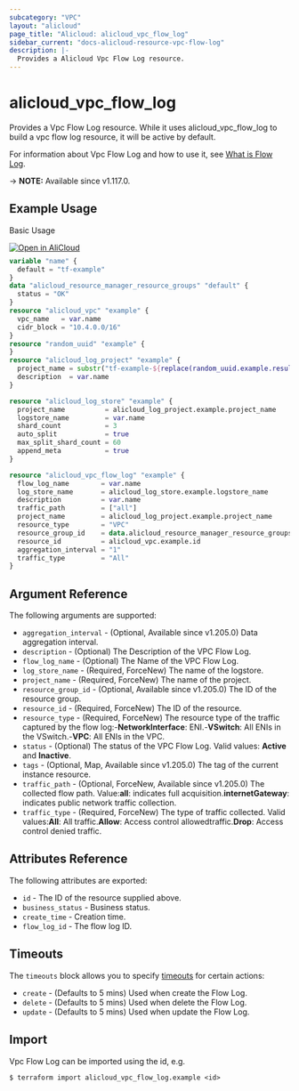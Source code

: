 ```yaml
---
subcategory: "VPC"
layout: "alicloud"
page_title: "Alicloud: alicloud_vpc_flow_log"
sidebar_current: "docs-alicloud-resource-vpc-flow-log"
description: |-
  Provides a Alicloud Vpc Flow Log resource.
---
```


# alicloud_vpc_flow_log

Provides a Vpc Flow Log resource. While it uses alicloud_vpc_flow_log to build a vpc flow log resource, it will be active by default.

For information about Vpc Flow Log and how to use it, see [What is Flow Log](https://www.alibabacloud.com/help/en/virtual-private-cloud/latest/flow-logs-overview).

-> **NOTE:** Available since v1.117.0.

## Example Usage

Basic Usage

<div style="display: block;margin-bottom: 40px;"><div class="oics-button" style="float: right;position: absolute;margin-bottom: 10px;">
  <a href="https://api.aliyun.com/api-tools/terraform?resource=alicloud_vpc_flow_log&exampleId=736bfeac-3fca-11b4-b45a-d933bca5c287ac089a4f&activeTab=example&spm=docs.r.vpc_flow_log.0.736bfeac3f&intl_lang=EN_US" target="_blank">
    <img alt="Open in AliCloud" src="https://img.alicdn.com/imgextra/i1/O1CN01hjjqXv1uYUlY56FyX_!!6000000006049-55-tps-254-36.svg" style="max-height: 44px; max-width: 100%;">
  </a>
</div></div>

```terraform
variable "name" {
  default = "tf-example"
}
data "alicloud_resource_manager_resource_groups" "default" {
  status = "OK"
}
resource "alicloud_vpc" "example" {
  vpc_name   = var.name
  cidr_block = "10.4.0.0/16"
}
resource "random_uuid" "example" {
}
resource "alicloud_log_project" "example" {
  project_name = substr("tf-example-${replace(random_uuid.example.result, "-", "")}", 0, 16)
  description  = var.name
}

resource "alicloud_log_store" "example" {
  project_name          = alicloud_log_project.example.project_name
  logstore_name         = var.name
  shard_count           = 3
  auto_split            = true
  max_split_shard_count = 60
  append_meta           = true
}

resource "alicloud_vpc_flow_log" "example" {
  flow_log_name        = var.name
  log_store_name       = alicloud_log_store.example.logstore_name
  description          = var.name
  traffic_path         = ["all"]
  project_name         = alicloud_log_project.example.project_name
  resource_type        = "VPC"
  resource_group_id    = data.alicloud_resource_manager_resource_groups.default.ids.0
  resource_id          = alicloud_vpc.example.id
  aggregation_interval = "1"
  traffic_type         = "All"
}
```

## Argument Reference

The following arguments are supported:
* `aggregation_interval` - (Optional, Available since v1.205.0) Data aggregation interval.
* `description` - (Optional) The Description of the VPC Flow Log.
* `flow_log_name` - (Optional) The Name of the VPC Flow Log.
* `log_store_name` - (Required, ForceNew) The name of the logstore.
* `project_name` - (Required, ForceNew) The name of the project.
* `resource_group_id` - (Optional, Available since v1.205.0) The ID of the resource group.
* `resource_id` - (Required, ForceNew) The ID of the resource.
* `resource_type` - (Required, ForceNew) The resource type of the traffic captured by the flow log:-**NetworkInterface**: ENI.-**VSwitch**: All ENIs in the VSwitch.-**VPC**: All ENIs in the VPC.
* `status` - (Optional) The status of the VPC Flow Log. Valid values: **Active** and **Inactive**.
* `tags` - (Optional, Map, Available since v1.205.0) The tag of the current instance resource.
* `traffic_path` - (Optional, ForceNew, Available since v1.205.0) The collected flow path. Value:**all**: indicates full acquisition.**internetGateway**: indicates public network traffic collection.
* `traffic_type` - (Required, ForceNew) The type of traffic collected. Valid values:**All**: All traffic.**Allow**: Access control allowedtraffic.**Drop**: Access control denied traffic.



## Attributes Reference

The following attributes are exported:
* `id` - The ID of the resource supplied above.
* `business_status` - Business status.
* `create_time` - Creation time.
* `flow_log_id` - The flow log ID.

## Timeouts

The `timeouts` block allows you to specify [timeouts](https://www.terraform.io/docs/configuration-0-11/resources.html#timeouts) for certain actions:
* `create` - (Defaults to 5 mins) Used when create the Flow Log.
* `delete` - (Defaults to 5 mins) Used when delete the Flow Log.
* `update` - (Defaults to 5 mins) Used when update the Flow Log.

## Import

Vpc Flow Log can be imported using the id, e.g.

```shell
$ terraform import alicloud_vpc_flow_log.example <id>
```